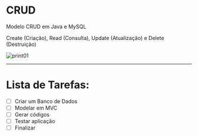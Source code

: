 # CRUD
 Modelo CRUD em Java e MySQL
 
 Create (Criação), Read (Consulta), Update (Atualização) e Delete (Destruição)

![print01](https://user-images.githubusercontent.com/59098153/83950583-476dca80-a802-11ea-9425-a5f1902b32b3.png)

***

# Lista de Tarefas:
- [ ] Criar um Banco de Dados
- [ ] Modelar em MVC
- [ ] Gerar códigos
- [ ] Testar aplicação
- [ ] Finalizar
